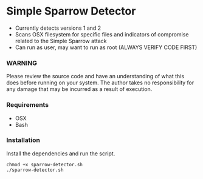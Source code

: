 # Simple Sparrow Detector
  - Currently detects versions 1 and 2
  - Scans OSX filesystem for specific files and indicators of compromise related to the Simple Sparrow attack
  - Can run as user, may want to run as root (ALWAYS VERIFY CODE FIRST)

### WARNING
Please review the source code and have an understanding of what this does before running on your system. The author takes no responsibility for any damage that may be incurred as a result of execution. 

### Requirements
* OSX
* Bash

### Installation
Install the dependencies and run the script.
```
chmod +x sparrow-detector.sh
./sparrow-detector.sh
```
